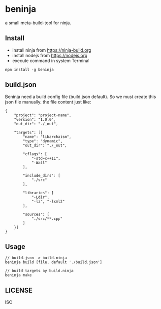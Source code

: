 # beninja

a small meta-build-tool for ninja.

## Install
* install ninja from https://ninja-build.org
* install nodejs from https://nodejs.org
* execute command in system Terminal
```
npm install -g beninja
```

## build.json
Beninja need a build config file (build.json default). So we must
create this json file manually. the file content just like:
```
{
    "project": "project-name",
    "version": "1.0.0",
    "out_dir": "./_out",
    
    "targets": [{
        "name": "libarchaism",
        "type": "dynamic",
        "out_dir": "./_out",

        "cflags": [
            "-std=c++11",
            "-Wall"
        ],

        "include_dirs": [
            "./src"
        ],

        "libraries": [
            "-Ldir",
            "-lz", "-lxml2"
        ],

        "sources": [
            "./src/**.cpp"
        ]
    }]
}
```

## Usage
```
// build.json -> build.ninja
beninja build [file, default './build.json']

// build targets by build.ninja
beninja make
```

## LICENSE
ISC

